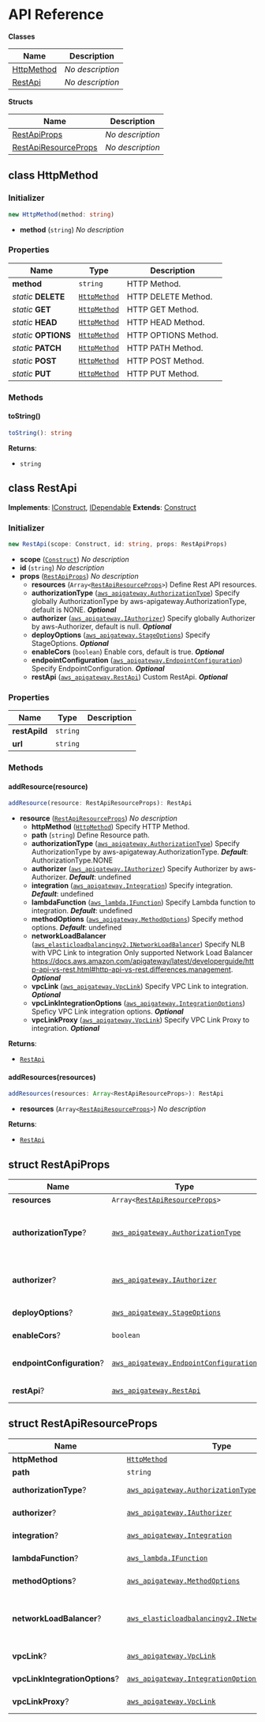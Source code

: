 # API Reference

**Classes**

Name|Description
----|-----------
[HttpMethod](#softchef-cdk-restapi-httpmethod)|*No description*
[RestApi](#softchef-cdk-restapi-restapi)|*No description*


**Structs**

Name|Description
----|-----------
[RestApiProps](#softchef-cdk-restapi-restapiprops)|*No description*
[RestApiResourceProps](#softchef-cdk-restapi-restapiresourceprops)|*No description*



## class HttpMethod  <a id="softchef-cdk-restapi-httpmethod"></a>




### Initializer




```ts
new HttpMethod(method: string)
```

* **method** (<code>string</code>)  *No description*



### Properties


Name | Type | Description 
-----|------|-------------
**method** | <code>string</code> | HTTP Method.
*static* **DELETE** | <code>[HttpMethod](#softchef-cdk-restapi-httpmethod)</code> | HTTP DELETE Method.
*static* **GET** | <code>[HttpMethod](#softchef-cdk-restapi-httpmethod)</code> | HTTP GET Method.
*static* **HEAD** | <code>[HttpMethod](#softchef-cdk-restapi-httpmethod)</code> | HTTP HEAD Method.
*static* **OPTIONS** | <code>[HttpMethod](#softchef-cdk-restapi-httpmethod)</code> | HTTP OPTIONS Method.
*static* **PATCH** | <code>[HttpMethod](#softchef-cdk-restapi-httpmethod)</code> | HTTP PATH Method.
*static* **POST** | <code>[HttpMethod](#softchef-cdk-restapi-httpmethod)</code> | HTTP POST Method.
*static* **PUT** | <code>[HttpMethod](#softchef-cdk-restapi-httpmethod)</code> | HTTP PUT Method.

### Methods


#### toString() <a id="softchef-cdk-restapi-httpmethod-tostring"></a>



```ts
toString(): string
```


__Returns__:
* <code>string</code>



## class RestApi  <a id="softchef-cdk-restapi-restapi"></a>



__Implements__: [IConstruct](#constructs-iconstruct), [IDependable](#constructs-idependable)
__Extends__: [Construct](#constructs-construct)

### Initializer




```ts
new RestApi(scope: Construct, id: string, props: RestApiProps)
```

* **scope** (<code>[Construct](#constructs-construct)</code>)  *No description*
* **id** (<code>string</code>)  *No description*
* **props** (<code>[RestApiProps](#softchef-cdk-restapi-restapiprops)</code>)  *No description*
  * **resources** (<code>Array<[RestApiResourceProps](#softchef-cdk-restapi-restapiresourceprops)></code>)  Define Rest API resources. 
  * **authorizationType** (<code>[aws_apigateway.AuthorizationType](#aws-cdk-lib-aws-apigateway-authorizationtype)</code>)  Specify globally AuthorizationType by aws-apigateway.AuthorizationType, default is NONE. __*Optional*__
  * **authorizer** (<code>[aws_apigateway.IAuthorizer](#aws-cdk-lib-aws-apigateway-iauthorizer)</code>)  Specify globally Authorizer by aws-Authorizer, default is null. __*Optional*__
  * **deployOptions** (<code>[aws_apigateway.StageOptions](#aws-cdk-lib-aws-apigateway-stageoptions)</code>)  Specify StageOptions. __*Optional*__
  * **enableCors** (<code>boolean</code>)  Enable cors, default is true. __*Optional*__
  * **endpointConfiguration** (<code>[aws_apigateway.EndpointConfiguration](#aws-cdk-lib-aws-apigateway-endpointconfiguration)</code>)  Specify EndpointConfiguration. __*Optional*__
  * **restApi** (<code>[aws_apigateway.RestApi](#aws-cdk-lib-aws-apigateway-restapi)</code>)  Custom RestApi. __*Optional*__



### Properties


Name | Type | Description 
-----|------|-------------
**restApiId** | <code>string</code> | <span></span>
**url** | <code>string</code> | <span></span>

### Methods


#### addResource(resource) <a id="softchef-cdk-restapi-restapi-addresource"></a>



```ts
addResource(resource: RestApiResourceProps): RestApi
```

* **resource** (<code>[RestApiResourceProps](#softchef-cdk-restapi-restapiresourceprops)</code>)  *No description*
  * **httpMethod** (<code>[HttpMethod](#softchef-cdk-restapi-httpmethod)</code>)  Specify HTTP Method. 
  * **path** (<code>string</code>)  Define Resource path. 
  * **authorizationType** (<code>[aws_apigateway.AuthorizationType](#aws-cdk-lib-aws-apigateway-authorizationtype)</code>)  Specify AuthorizationType by aws-apigateway.AuthorizationType. __*Default*__: AuthorizationType.NONE
  * **authorizer** (<code>[aws_apigateway.IAuthorizer](#aws-cdk-lib-aws-apigateway-iauthorizer)</code>)  Specify Authorizer by aws-Authorizer. __*Default*__: undefined
  * **integration** (<code>[aws_apigateway.Integration](#aws-cdk-lib-aws-apigateway-integration)</code>)  Specify integration. __*Default*__: undefined
  * **lambdaFunction** (<code>[aws_lambda.IFunction](#aws-cdk-lib-aws-lambda-ifunction)</code>)  Specify Lambda function to integration. __*Default*__: undefined
  * **methodOptions** (<code>[aws_apigateway.MethodOptions](#aws-cdk-lib-aws-apigateway-methodoptions)</code>)  Specify method options. __*Default*__: undefined
  * **networkLoadBalancer** (<code>[aws_elasticloadbalancingv2.INetworkLoadBalancer](#aws-cdk-lib-aws-elasticloadbalancingv2-inetworkloadbalancer)</code>)  Specify NLB with VPC Link to integration Only supported Network Load Balancer https://docs.aws.amazon.com/apigateway/latest/developerguide/http-api-vs-rest.html#http-api-vs-rest.differences.management. __*Optional*__
  * **vpcLink** (<code>[aws_apigateway.VpcLink](#aws-cdk-lib-aws-apigateway-vpclink)</code>)  Specify VPC Link to integration. __*Optional*__
  * **vpcLinkIntegrationOptions** (<code>[aws_apigateway.IntegrationOptions](#aws-cdk-lib-aws-apigateway-integrationoptions)</code>)  Speficy VPC Link integration options. __*Optional*__
  * **vpcLinkProxy** (<code>[aws_apigateway.VpcLink](#aws-cdk-lib-aws-apigateway-vpclink)</code>)  Specify VPC Link Proxy to integration. __*Optional*__

__Returns__:
* <code>[RestApi](#softchef-cdk-restapi-restapi)</code>

#### addResources(resources) <a id="softchef-cdk-restapi-restapi-addresources"></a>



```ts
addResources(resources: Array<RestApiResourceProps>): RestApi
```

* **resources** (<code>Array<[RestApiResourceProps](#softchef-cdk-restapi-restapiresourceprops)></code>)  *No description*

__Returns__:
* <code>[RestApi](#softchef-cdk-restapi-restapi)</code>



## struct RestApiProps  <a id="softchef-cdk-restapi-restapiprops"></a>






Name | Type | Description 
-----|------|-------------
**resources** | <code>Array<[RestApiResourceProps](#softchef-cdk-restapi-restapiresourceprops)></code> | Define Rest API resources.
**authorizationType**? | <code>[aws_apigateway.AuthorizationType](#aws-cdk-lib-aws-apigateway-authorizationtype)</code> | Specify globally AuthorizationType by aws-apigateway.AuthorizationType, default is NONE.<br/>__*Optional*__
**authorizer**? | <code>[aws_apigateway.IAuthorizer](#aws-cdk-lib-aws-apigateway-iauthorizer)</code> | Specify globally Authorizer by aws-Authorizer, default is null.<br/>__*Optional*__
**deployOptions**? | <code>[aws_apigateway.StageOptions](#aws-cdk-lib-aws-apigateway-stageoptions)</code> | Specify StageOptions.<br/>__*Optional*__
**enableCors**? | <code>boolean</code> | Enable cors, default is true.<br/>__*Optional*__
**endpointConfiguration**? | <code>[aws_apigateway.EndpointConfiguration](#aws-cdk-lib-aws-apigateway-endpointconfiguration)</code> | Specify EndpointConfiguration.<br/>__*Optional*__
**restApi**? | <code>[aws_apigateway.RestApi](#aws-cdk-lib-aws-apigateway-restapi)</code> | Custom RestApi.<br/>__*Optional*__



## struct RestApiResourceProps  <a id="softchef-cdk-restapi-restapiresourceprops"></a>






Name | Type | Description 
-----|------|-------------
**httpMethod** | <code>[HttpMethod](#softchef-cdk-restapi-httpmethod)</code> | Specify HTTP Method.
**path** | <code>string</code> | Define Resource path.
**authorizationType**? | <code>[aws_apigateway.AuthorizationType](#aws-cdk-lib-aws-apigateway-authorizationtype)</code> | Specify AuthorizationType by aws-apigateway.AuthorizationType.<br/>__*Default*__: AuthorizationType.NONE
**authorizer**? | <code>[aws_apigateway.IAuthorizer](#aws-cdk-lib-aws-apigateway-iauthorizer)</code> | Specify Authorizer by aws-Authorizer.<br/>__*Default*__: undefined
**integration**? | <code>[aws_apigateway.Integration](#aws-cdk-lib-aws-apigateway-integration)</code> | Specify integration.<br/>__*Default*__: undefined
**lambdaFunction**? | <code>[aws_lambda.IFunction](#aws-cdk-lib-aws-lambda-ifunction)</code> | Specify Lambda function to integration.<br/>__*Default*__: undefined
**methodOptions**? | <code>[aws_apigateway.MethodOptions](#aws-cdk-lib-aws-apigateway-methodoptions)</code> | Specify method options.<br/>__*Default*__: undefined
**networkLoadBalancer**? | <code>[aws_elasticloadbalancingv2.INetworkLoadBalancer](#aws-cdk-lib-aws-elasticloadbalancingv2-inetworkloadbalancer)</code> | Specify NLB with VPC Link to integration Only supported Network Load Balancer https://docs.aws.amazon.com/apigateway/latest/developerguide/http-api-vs-rest.html#http-api-vs-rest.differences.management.<br/>__*Optional*__
**vpcLink**? | <code>[aws_apigateway.VpcLink](#aws-cdk-lib-aws-apigateway-vpclink)</code> | Specify VPC Link to integration.<br/>__*Optional*__
**vpcLinkIntegrationOptions**? | <code>[aws_apigateway.IntegrationOptions](#aws-cdk-lib-aws-apigateway-integrationoptions)</code> | Speficy VPC Link integration options.<br/>__*Optional*__
**vpcLinkProxy**? | <code>[aws_apigateway.VpcLink](#aws-cdk-lib-aws-apigateway-vpclink)</code> | Specify VPC Link Proxy to integration.<br/>__*Optional*__



